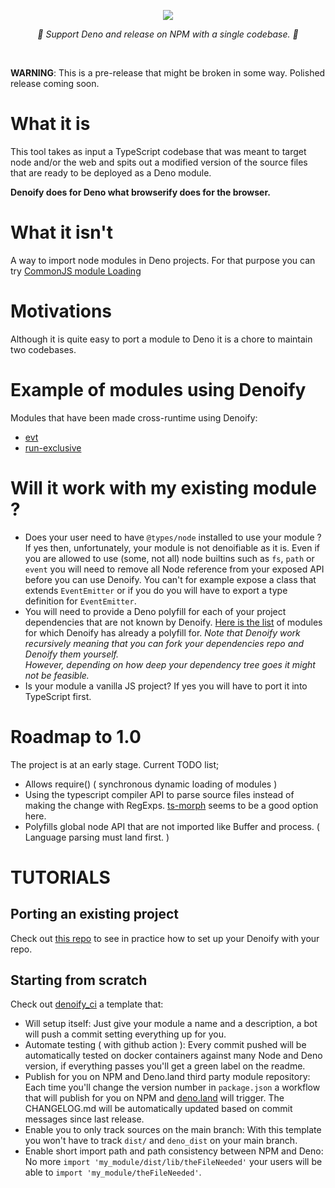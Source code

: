 
<p align="center">
    <img src="https://user-images.githubusercontent.com/6702424/79351107-900eb300-7f38-11ea-8272-91ff725d29f3.png">
</p>
<p align="center">
    <i>🦕 Support Deno and release on NPM with a single codebase. 🦕</i>
</p>
<br>


**WARNING**: This is a pre-release that might be broken in some way. Polished release coming soon.


# What it is

This tool takes as input a TypeScript codebase that was meant to target node and/or the web and spits out a modified version of the source files that are ready to be deployed as a Deno module.  
  
**Denoify does for Deno what browserify does for the browser.**

# What it isn't

A way to import node modules in Deno projects. For that purpose you can try [CommonJS module Loading](https://github.com/denoland/deno/tree/master/std/node/#commonjs-module-loading)


# Motivations

Although it is quite easy to port a module to Deno it is a chore to maintain two codebases.

# Example of modules using Denoify

Modules that have been made cross-runtime using Denoify:

- [evt](https://evt.land)
- [run-exclusive](https://github.com/garronej/run-exclusive)

# Will it work with my existing module ?

- Does your user need to have ``@types/node`` installed to use your module ? 
  If yes then, unfortunately, your module is not denoifiable as it is. 
  Even if you are allowed to use (some, not all) node builtins
  such as ``fs``, ``path`` or ``event`` you will need to remove all Node reference from your exposed API before you can use Denoify. 
  You can't for example expose a class that extends ``EventEmitter`` or if you do you will have to export a type definition for ``EventEmitter``.
- You will need to provide a Deno polyfill for each of your project dependencies that are not known by Denoify.
  [Here is the list](https://github.com/garronej/denoify/blob/master/knownPorts.jsonc) of modules for which Denoify has already a polyfill for.
  *Note that Denoify work recursively meaning that you can fork your dependencies repo and Denoify them yourself.  
  However, depending on how deep your dependency tree goes it might not be feasible.*
- Is your module a vanilla JS project? If yes you will have to port it into TypeScript first.

# Roadmap to 1.0

The project is at an early stage. Current TODO list; 

- Allows require() ( synchronous dynamic loading of modules )
- Using the typescript compiler API to parse source files instead of making the change with RegExps. [ts-morph](https://github.com/dsherret/ts-morph) seems to be a good option here.
- Polyfills global node API that are not imported like Buffer and process. ( Language parsing must land first. )


# TUTORIALS

## Porting an existing project

Check out [this repo](https://github.com/garronej/my_dummy_npm_and_deno_module) to see in practice how to set up your Denoify with your repo.

## Starting from scratch

Check out [denoify_ci](https://github.com/garronej/denoify_ci) a template that:
- Will setup itself: Just give your module a name and a description, a bot will push a commit setting everything up for you.
- Automate testing ( with github action ): Every commit pushed will be automatically tested on docker containers against many Node and Deno version, if everything passes you'll get a green label on the readme.
- Publish for you on NPM and Deno.land third party module repository: Each time you'll change the version number in ``package.json`` a workflow that will publish for you on NPM and [deno.land](https://deno.land/x/) will trigger. The CHANGELOG.md will be automatically updated based on commit messages since last release.
- Enable you to only track sources on the main branch: With this template you won't have to track ``dist/`` and ``deno_dist`` on your main branch.
- Enable short import path and path consistency between NPM and Deno: No more ``import 'my_module/dist/lib/theFileNeeded'`` your users will be able to ``import 'my_module/theFileNeeded'``.  
